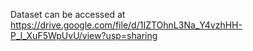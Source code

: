 Dataset can be accessed at https://drive.google.com/file/d/1IZTOhnL3Na_Y4vzhHH-P_l_XuF5WpUvU/view?usp=sharing